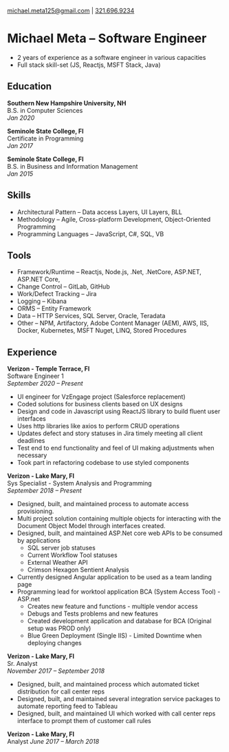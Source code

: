 [michael.meta125@gmail.com](mailto:michael.meta125@gmail.com) | 
[321.696.9234](tel:3216969234)

# Michael Meta &ndash; Software Engineer
- 2 years of experience as a software engineer in various capacities
- Full stack skill-set (JS, Reactjs, MSFT Stack, Java)

## Education
**Southern New Hampshire University, NH**  
B.S. in Computer Sciences   
*Jan 2020*  

**Seminole State College, Fl**  
Certificate in Programming   
*Jan 2017* 

**Seminole State College, Fl**  
B.S. in Business and Information Management  
*Jan 2015*  



## Skills
- Architectural Pattern &ndash; Data access Layers, UI Layers, BLL
- Methodology &ndash; Agile, Cross-platform Development, Object-Oriented Programming
- Programming Languages &ndash; JavaScript, C#, SQL, VB

## Tools
- Framework/Runtime &ndash; Reactjs, Node.js, .Net, .NetCore, ASP.NET, ASP.NET Core, 
- Change Control &ndash; GitLab, GitHub
- Work/Defect Tracking &ndash; Jira
- Logging &ndash; Kibana
- ORMS &ndash; Entity Framework
- Data &ndash; HTTP Services, SQL Server, Oracle, Teradata
- Other &ndash; NPM, Artifactory, Adobe Content Manager (AEM), AWS, IIS, Docker, Kubernetes, MSFT Nuget, LINQ, Stored Procedures

## Experience

**Verizon - Temple Terrace, Fl**  
Software Engineer 1  
*September 2020 &ndash; Present*  
- UI engineer for VzEngage project (Salesforce replacement)
- Coded solutions for business clients based on UX designs
- Design and code in Javascript using ReactJS library to build fluent user interfaces
- Uses http libraries like axios to perform CRUD operations
- Updates defect and story statuses in Jira timely meeting all client deadlines
- Test end to end functionality and feel of UI making adjustments when necessary
- Took part in refactoring codebase to use styled components

**Verizon - Lake Mary, Fl**  
Sys Specialist - System Analysis and Programming  
*September 2018 &ndash; Present*  
- Designed, built, and maintained process to automate access provisioning.
- Multi project solution containing multiple objects for interacting with the Document Object Model through interfaces created.
- Designed, built, and maintained ASP.Net core web APIs to be consumed by applications
  - SQL server job statuses
  - Current Workflow Tool statuses
  - External Weather API
  - Crimson Hexagon Sentient Analysis
- Currently designed Angular application to be used as a team landing page
- Programming lead for worktool application BCA (System Access Tool) - ASP.net
  - Creates new feature and functions - multiple vendor access
  - Debugs and Tests problems and new features
  - Created development application and database for BCA (Original setup was PROD only)
  - Blue Green Deployment (Single IIS) - Limited Downtime when deploying changes

**Verizon - Lake Mary, Fl**  
Sr. Analyst  
*November 2017 &ndash; September 2018*  
- Designed, built, and maintained process which automated ticket distribution for call center reps
- Designed, built, and maintained several integration service packages to automate reporting feed to Tableau
- Designed, built, and maintained UI which worked with call center reps interface to prompt them of customer call rules

**Verizon - Lake Mary, Fl**  
Analyst
*June 2017 &ndash; March 2018*  


